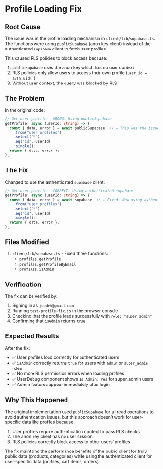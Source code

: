 # Profile Loading Fix

## Root Cause

The issue was in the profile loading mechanism in `client/lib/supabase.ts`. The functions were using `publicSupabase` (anon key client) instead of the authenticated `supabase` client to fetch user profiles.

This caused RLS policies to block access because:
1. `publicSupabase` uses the anon key which has no user context
2. RLS policies only allow users to access their own profile (`user_id = auth.uid()`)
3. Without user context, the query was blocked by RLS

## The Problem

In the original code:
```typescript
// Get user profile - WRONG: Using publicSupabase
getProfile: async (userId: string) => {
  const { data, error } = await publicSupabase  // ← This was the issue
    .from("user_profiles")
    .select("*")
    .eq("id", userId)
    .single();
  return { data, error };
},
```

## The Fix

Changed to use the authenticated `supabase` client:
```typescript
// Get user profile - CORRECT: Using authenticated supabase
getProfile: async (userId: string) => {
  const { data, error } = await supabase  // ← Fixed: Now using authenticated client
    .from("user_profiles")
    .select("*")
    .eq("id", userId)
    .single();
  return { data, error };
},
```

## Files Modified

1. `client/lib/supabase.ts` - Fixed three functions:
   - `profiles.getProfile`
   - `profiles.getProfileByEmail` 
   - `profiles.isAdmin`

## Verification

The fix can be verified by:
1. Signing in as `jsodeh@gmail.com`
2. Running `test-profile-fix.js` in the browser console
3. Checking that the profile loads successfully with `role: "super_admin"`
4. Confirming that `isAdmin` returns `true`

## Expected Results

After the fix:
- ✅ User profiles load correctly for authenticated users
- ✅ `isAdmin` correctly returns `true` for users with `admin` or `super_admin` roles
- ✅ No more RLS permission errors when loading profiles
- ✅ UserDebug component shows `Is Admin: Yes` for super_admin users
- ✅ Admin features appear immediately after login

## Why This Happened

The original implementation used `publicSupabase` for all read operations to avoid authentication issues, but this approach doesn't work for user-specific data like profiles because:

1. User profiles require authentication context to pass RLS checks
2. The anon key client has no user session
3. RLS policies correctly block access to other users' profiles

The fix maintains the performance benefits of the public client for truly public data (products, categories) while using the authenticated client for user-specific data (profiles, cart items, orders).